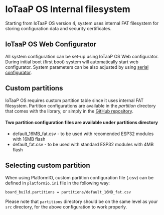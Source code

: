 # IoTaaP OS Internal filesystem

Starting from IoTaaP OS version 4, system uses internal FAT filesystem for storing configuration data and security certificates. 

## IoTaaP OS Web Configurator

All system configuration can be set-up using IoTaaP OS Web configurator. During initial boot (first boot) system will automatically
start web configurator. System parameters can be also adjusted by using [serial configurator](config-config-wizard.md).

## Custom partitions

IoTaaP OS requires custom partition table since it uses internal FAT filesystem. Partition configurations are available in the *partition* directory
that comes with the library, or simply in the [GitHub repository](https://github.com/iotaap/iotaap-os/tree/master/partitions).

#### Two partition configuration files are available under partitions directory

- default_16MB_fat.csv - to be used with recomended ESP32 modules with 16MB flash
- default_fat.csv - to be used with standard ESP32 modules with 4MB flash

## Selecting custom partition

When using PlatformIO, custom partition configuration file (.csv) can be defined in `platformio.ini` file in the following way:

`board_build.partitions = partitions/default_16MB_fat.csv`

 Please note that `partitions` directory should be on the same level as your `src` directory, for the above configuration to work properly.